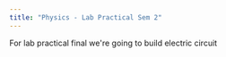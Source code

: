 ```yaml
---
title: "Physics - Lab Practical Sem 2"
---
```


For lab practical final we're going to build electric circuit
